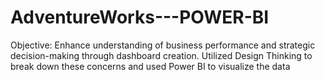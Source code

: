# AdventureWorks---POWER-BI
Objective: Enhance understanding of business performance and strategic decision-making through dashboard creation. Utilized Design Thinking to break down these concerns and used Power BI to visualize the data
